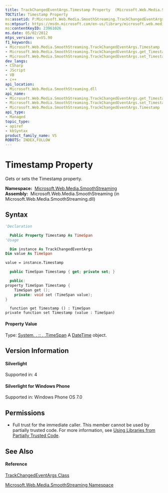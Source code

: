 ```yaml
---
title: TrackChangedEventArgs.Timestamp Property  (Microsoft.Web.Media.SmoothStreaming)
TOCTitle: Timestamp Property
ms:assetid: P:Microsoft.Web.Media.SmoothStreaming.TrackChangedEventArgs.Timestamp
ms:mtpsurl: https://msdn.microsoft.com/en-us/library/microsoft.web.media.smoothstreaming.trackchangedeventargs.timestamp(v=VS.90)
ms:contentKeyID: 23961026
ms.date: 05/02/2012
mtps_version: v=VS.90
f1_keywords:
- Microsoft.Web.Media.SmoothStreaming.TrackChangedEventArgs.Timestamp
- Microsoft.Web.Media.SmoothStreaming.TrackChangedEventArgs.get_Timestamp
- Microsoft.Web.Media.SmoothStreaming.TrackChangedEventArgs.set_Timestamp
dev_langs:
- CSharp
- JScript
- VB
- c++
api_location:
- Microsoft.Web.Media.SmoothStreaming.dll
api_name:
- Microsoft.Web.Media.SmoothStreaming.TrackChangedEventArgs.get_Timestamp
- Microsoft.Web.Media.SmoothStreaming.TrackChangedEventArgs.set_Timestamp
- Microsoft.Web.Media.SmoothStreaming.TrackChangedEventArgs.Timestamp
api_type:
- Managed
topic_type:
- apiref
- kbSyntax
product_family_name: VS
ROBOTS: INDEX,FOLLOW
---
```


# Timestamp Property

Gets or sets the Timestamp property.

**Namespace:**  [Microsoft.Web.Media.SmoothStreaming](microsoft-web-media-smoothstreaming-namespace_1.md)  
**Assembly:**  Microsoft.Web.Media.SmoothStreaming (in Microsoft.Web.Media.SmoothStreaming.dll)

## Syntax

``` vb
'Declaration

  Public Property Timestamp As TimeSpan
'Usage

  Dim instance As TrackChangedEventArgs
Dim value As TimeSpan

value = instance.Timestamp
```

``` csharp
  public TimeSpan Timestamp { get; private set; }
```

``` c++
  public:
property TimeSpan Timestamp {
    TimeSpan get ();
    private: void set (TimeSpan value);
}
```

``` jscript
  function get Timestamp () : TimeSpan
private function set Timestamp (value : TimeSpan)
```

#### Property Value

Type: [System. . :: . .TimeSpan](https://msdn.microsoft.com/en-us/library/269ew577\(v=vs.90\))  
A [DateTime](https://msdn.microsoft.com/en-us/library/03ybds8y\(v=vs.90\)) object.  

## Version Information

#### Silverlight

Supported in: 4  

#### Silverlight for Windows Phone

Supported in: Windows Phone OS 7.0  

## Permissions

  - Full trust for the immediate caller. This member cannot be used by partially trusted code. For more information, see [Using Libraries from Partially Trusted Code](https://msdn.microsoft.com/en-us/library/8skskf63\(v=vs.90\)).

## See Also

#### Reference

[TrackChangedEventArgs Class](trackchangedeventargs-class-microsoft-web-media-smoothstreaming_1.md)

[Microsoft.Web.Media.SmoothStreaming Namespace](microsoft-web-media-smoothstreaming-namespace_1.md)

